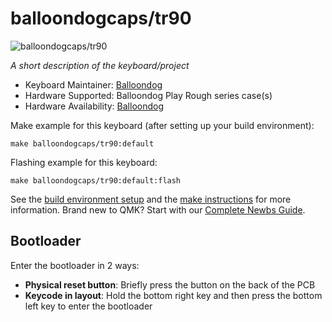 # balloondogcaps/tr90

![balloondogcaps/tr90](https://imgur.com/a/mFn1Tek)

*A short description of the keyboard/project*

* Keyboard Maintainer: [Balloondog](https://instagram.com/balloondogcaps)
* Hardware Supported: Balloondog Play Rough series case(s)
* Hardware Availability: [Balloondog](http://store.balloondog.nl)   

Make example for this keyboard (after setting up your build environment):

    make balloondogcaps/tr90:default

Flashing example for this keyboard:

    make balloondogcaps/tr90:default:flash

See the [build environment setup](https://docs.qmk.fm/#/getting_started_build_tools) and the [make instructions](https://docs.qmk.fm/#/getting_started_make_guide) for more information. Brand new to QMK? Start with our [Complete Newbs Guide](https://docs.qmk.fm/#/newbs).

## Bootloader

Enter the bootloader in 2 ways:
* **Physical reset button**: Briefly press the button on the back of the PCB
* **Keycode in layout**: Hold the bottom right key and then press the bottom left key to enter the bootloader
